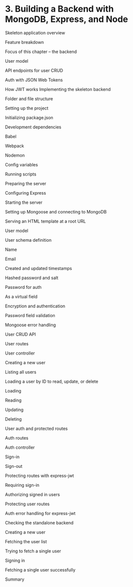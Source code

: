 # 3. Building a Backend with MongoDB, Express, and Node
Skeleton application overview

Feature breakdown

Focus of this chapter – the backend

User model

API endpoints for user CRUD

Auth with JSON Web Tokens

How JWT works
Implementing the skeleton backend

Folder and file structure

Setting up the project

Initializing package.json

Development dependencies

Babel

Webpack

Nodemon

Config variables

Running scripts

Preparing the server

Configuring Express

Starting the server

Setting up Mongoose and connecting to MongoDB

Serving an HTML template at a root URL

User model

User schema definition

Name

Email

Created and updated timestamps

Hashed password and salt

Password for auth

As a virtual field

Encryption and authentication

Password field validation

Mongoose error handling

User CRUD API

User routes

User controller

Creating a new user

Listing all users

Loading a user by ID to read, update, or delete

Loading

Reading

Updating

Deleting

User auth and protected routes

Auth routes

Auth controller

Sign-in

Sign-out

Protecting routes with express-jwt

Requiring sign-in

Authorizing signed in users

Protecting user routes

Auth error handling for express-jwt

Checking the standalone backend

Creating a new user

Fetching the user list

Trying to fetch a single user

Signing in

Fetching a single user successfully

Summary
